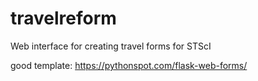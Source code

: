 # travelreform
Web interface for creating travel forms for STScI


good template:
https://pythonspot.com/flask-web-forms/
